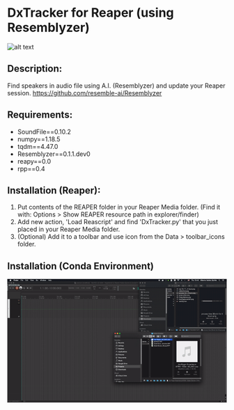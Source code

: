 # DxTracker for Reaper (using Resemblyzer) 
![alt text](https://i.imgur.com/t1MfFYq.jpg)
## Description:

Find speakers in audio file using A.I. (Resemblyzer) and update your Reaper session.
https://github.com/resemble-ai/Resemblyzer

## Requirements:
- SoundFile==0.10.2
- numpy==1.18.5
- tqdm==4.47.0
- Resemblyzer==0.1.1.dev0
- reapy==0.0
- rpp==0.4

## Installation (Reaper):
1. Put contents of the REAPER folder in your Reaper Media folder. (Find it with: Options > Show REAPER resource path in explorer/finder)
2. Add new action, 'Load Reascript' and find 'DxTracker.py' that you just placed in your Reaper Media folder.
3. (Optional) Add it to a toolbar and use icon from the Data > toolbar_icons folder.

## Installation (Conda Environment)
![Step1](Guide/step1.gif)

